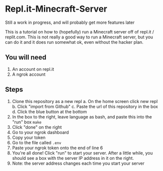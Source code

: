 # Repl.it-Minecraft-Server
Still a work in progress, and will probably get more features later

This is a tutorial on how to (hopefully) run a Minecraft server off of repl.it / replit.com. This is not really a good way to run a Minecraft server, but you can do it and it does run somewhat ok, even without the hacker plan.

## You will need
1. An account on repl.it
2. A ngrok account

## Steps
1. Clone this repository as a new repl
    a. On the home screen click new repl
    b. Click "import from Github"
    c. Paste the url of this repository in the box
    d. Click the blue button at the bottom
2. In the box to the right, leave language as bash, and paste this into the "run" box
    `make`
3. Click "done" on the right
4. Go to your ngrok dashboard
5. Copy your token
6. Go to the file called `.env`
7. Paste your ngrok token onto the end of line 6
8. You're all done! Click "run" to start your server. After a little while, you should see a box with the server IP address in it on the right.
9. Note: the server address changes each time you start your server
